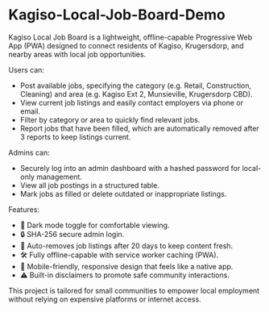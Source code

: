 # Kagiso-Local-Job-Board-Demo
Kagiso Local Job Board is a lightweight, offline-capable Progressive Web App (PWA) designed to connect residents of Kagiso, Krugersdorp, and nearby areas with local job opportunities.

Users can:
- Post available jobs, specifying the category (e.g. Retail, Construction, Cleaning) and area (e.g. Kagiso Ext 2, Munsieville, Krugersdorp CBD).
- View current job listings and easily contact employers via phone or email.
- Filter by category or area to quickly find relevant jobs.
- Report jobs that have been filled, which are automatically removed after 3 reports to keep listings current.

Admins can:
- Securely log into an admin dashboard with a hashed password for local-only management.
- View all job postings in a structured table.
- Mark jobs as filled or delete outdated or inappropriate listings.

Features:
- 🌙 Dark mode toggle for comfortable viewing.
- 🔒 SHA-256 secure admin login.
- 📅 Auto-removes job listings after 20 days to keep content fresh.
- 🛠️ Fully offline-capable with service worker caching (PWA).
- 📱 Mobile-friendly, responsive design that feels like a native app.
- ⚠ Built-in disclaimers to promote safe community interactions.

This project is tailored for small communities to empower local employment without relying on expensive platforms or internet access.
